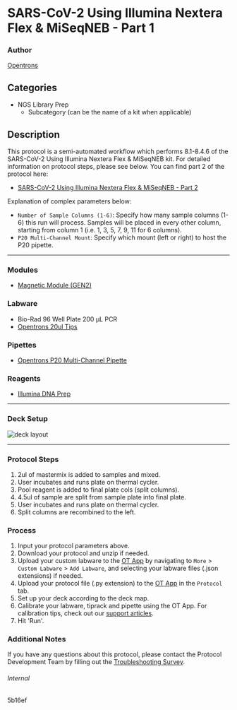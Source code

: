 # SARS-CoV-2 Using Illumina Nextera Flex & MiSeqNEB - Part 1

### Author
[Opentrons](https://opentrons.com/)


## Categories
* NGS Library Prep
	* Subcategory (can be the name of a kit when applicable)

## Description
This protocol is a semi-automated workflow which performs 8.1-8.4.6 of the SARS-CoV-2 Using Illumina Nextera Flex & MiSeqNEB kit. For detailed information on protocol steps, please see below. You can find part 2 of the protocol here:

* [SARS-CoV-2 Using Illumina Nextera Flex & MiSeqNEB - Part 2](https://protocols.opentrons.com/protocol/5b16ef)

Explanation of complex parameters below:
* `Number of Sample Columns (1-6)`: Specify how many sample columns (1-6) this run will process. Samples will be placed in every other column, starting from column 1 (i.e. 1, 3, 5, 7, 9, 11 for 6 columns).
* `P20 Multi-Channel Mount`: Specify which mount (left or right) to host the P20 pipette.


---

### Modules
* [Magnetic Module (GEN2)](https://shop.opentrons.com/collections/hardware-modules/products/magdeck)

### Labware
* Bio-Rad 96 Well Plate 200 µL PCR
* [Opentrons 20ul Tips](https://shop.opentrons.com/universal-filter-tips/)

### Pipettes
* [Opentrons P20 Multi-Channel Pipette](https://shop.opentrons.com/8-channel-electronic-pipette/)

### Reagents
* [Illumina DNA Prep](https://www.illumina.com/products/by-type/sequencing-kits/library-prep-kits/nextera-dna-flex.html)

---

### Deck Setup
![deck layout](https://opentrons-protocol-library-website.s3.amazonaws.com/custom-README-images/5b16ef/pt1/Screen+Shot+2022-04-14+at+2.39.58+PM.png)


---

### Protocol Steps
1. 2ul of mastermix is added to samples and mixed.
2. User incubates and runs plate on thermal cycler.
3. Pool reagent is added to final plate cols (split columns).
4. 4.5ul of sample are split from sample plate into final plate.
5. User incubates and runs plate on thermal cycler.
6. Split columns are recombined to the left. 

### Process
1. Input your protocol parameters above.
2. Download your protocol and unzip if needed.
3. Upload your custom labware to the [OT App](https://opentrons.com/ot-app) by navigating to `More` > `Custom Labware` > `Add Labware`, and selecting your labware files (.json extensions) if needed.
4. Upload your protocol file (.py extension) to the [OT App](https://opentrons.com/ot-app) in the `Protocol` tab.
5. Set up your deck according to the deck map.
6. Calibrate your labware, tiprack and pipette using the OT App. For calibration tips, check out our [support articles](https://support.opentrons.com/en/collections/1559720-guide-for-getting-started-with-the-ot-2).
7. Hit 'Run'.

### Additional Notes
If you have any questions about this protocol, please contact the Protocol Development Team by filling out the [Troubleshooting Survey](https://protocol-troubleshooting.paperform.co/).

###### Internal
5b16ef
